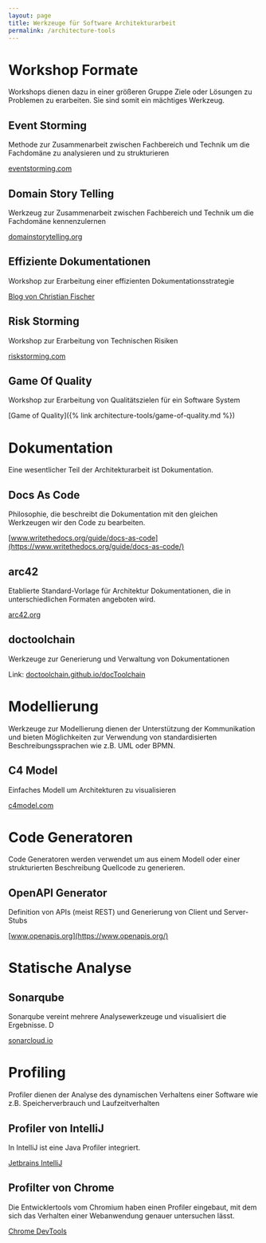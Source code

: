 ```yaml
---
layout: page
title: Werkzeuge für Software Architekturarbeit 
permalink: /architecture-tools
---
```


# Workshop Formate

Workshops dienen dazu in einer größeren Gruppe Ziele oder Lösungen zu Problemen zu erarbeiten. Sie sind somit ein mächtiges Werkzeug.

## Event Storming

Methode zur Zusammenarbeit zwischen Fachbereich und Technik um die Fachdomäne zu analysieren und zu strukturieren

[eventstorming.com](https://www.eventstorming.com/)

## Domain Story Telling

Werkzeug zur Zusammenarbeit zwischen Fachbereich und Technik um die Fachdomäne kennenzulernen

[domainstorytelling.org](https://domainstorytelling.org/)

## Effiziente Dokumentationen

Workshop zur Erarbeitung einer effizienten Dokumentationsstrategie

[Blog von Christian Fischer](https://agiledojo.de/2019-03-27-dokumentationsstrategie/)

## Risk Storming

Workshop zur Erarbeitung von Technischen Risiken

[riskstorming.com](https://riskstorming.com/)

## Game Of Quality

Workshop zur Erarbeitung von Qualitätszielen für ein Software System

[Game of Quality]({% link architecture-tools/game-of-quality.md %})


# Dokumentation

Eine wesentlicher Teil der Architekturarbeit ist Dokumentation.

## Docs As Code

Philosophie, die beschreibt die Dokumentation mit den gleichen Werkzeugen wir den Code zu bearbeiten.

[www.writethedocs.org/guide/docs-as-code](https://www.writethedocs.org/guide/docs-as-code/)


## arc42

Etablierte Standard-Vorlage für Architektur Dokumentationen, die in unterschiedlichen Formaten angeboten wird.

[arc42.org](https://arc42.org/)

## doctoolchain

Werkzeuge zur Generierung und Verwaltung von Dokumentationen 

Link: [doctoolchain.github.io/docToolchain](https://doctoolchain.github.io/docToolchain/)


# Modellierung

Werkzeuge zur Modellierung dienen der Unterstützung der Kommunikation und bieten Möglichkeiten zur Verwendung von standardisierten Beschreibungssprachen wie z.B. UML oder BPMN.

## C4 Model

Einfaches Modell um Architekturen zu visualisieren

[c4model.com](https://c4model.com/)


# Code Generatoren

Code Generatoren werden verwendet um aus einem Modell oder einer strukturierten Beschreibung Quellcode zu generieren.

## OpenAPI Generator

Definition von APIs (meist REST) und Generierung von Client und Server-Stubs

[www.openapis.org](https://www.openapis.org/)

# Statische Analyse

## Sonarqube

Sonarqube vereint mehrere Analysewerkzeuge und visualisiert die Ergebnisse. D 

[sonarcloud.io](https://sonarcloud.io/)

# Profiling

Profiler dienen der Analyse des dynamischen Verhaltens einer Software wie z.B. Speicherverbrauch und Laufzeitverhalten

## Profiler von IntelliJ

In IntelliJ ist eine Java Profiler integriert.

[Jetbrains IntelliJ](https://www.jetbrains.com/help/idea/cpu-profiler.html)

## Profilter von Chrome

Die Entwicklertools vom Chromium haben einen Profiler eingebaut, mit dem sich das Verhalten einer Webanwendung genauer untersuchen lässt.

[Chrome DevTools](https://developers.google.com/web/tools/chrome-devtools/rendering-tools)